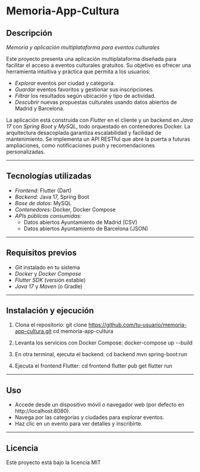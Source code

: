 # Memoria-App-Cultura

## Descripción

*Memoria y aplicación multiplataforma para eventos culturales*

Este proyecto presenta una aplicación multiplataforma diseñada para facilitar el acceso a eventos culturales gratuitos. Su objetivo es ofrecer una herramienta intuitiva y práctica que permita a los usuarios:

- *Explorar* eventos por ciudad y categoría.
- *Guardar* eventos favoritos y gestionar sus inscripciones.
- *Filtrar* los resultados según ubicación y tipo de actividad.
- *Descubrir* nuevas propuestas culturales usando datos abiertos de Madrid y Barcelona.

La aplicación está construida con *Flutter* en el cliente y un backend en *Java 17* con *Spring Boot* y *MySQL*, todo orquestado en contenedores Docker. La arquitectura desacoplada garantiza escalabilidad y facilidad de mantenimiento. Se implementa un API RESTful que abre la puerta a futuras ampliaciones, como notificaciones push y recomendaciones personalizadas. 

---

## Tecnologías utilizadas

- *Frontend:* Flutter (Dart) 
- *Backend:* Java 17, Spring Boot
- *Base de datos:* MySQL
- *Contenedores:* Docker, Docker Compose
- *APIs públicas consumidas:*
    - Datos abiertos Ayuntamiento de Madrid (CSV)
    - Datos abiertos Ayuntamiento de Barcelona (JSON)

---

## Requisitos previos

- *Git* instalado en tu sistema
- *Docker* y *Docker Compose*
- *Flutter SDK* (versión estable)
- *Java 17* y *Maven* (o Gradle)

---

## Instalación y ejecución

1. Clona el repositorio:
   git clone https://github.com/tu-usuario/memoria-app-cultura.git
   cd memoria-app-cultura

2. Levanta los servicios con Docker Compose:
   docker-compose up --build

3. En otra terminal, ejecuta el backend:
   cd backend
   mvn spring-boot:run

4. Ejecuta el frontend Flutter:
   cd frontend
   flutter pub get
   flutter run


---

## Uso

- Accede desde un dispositivo móvil o navegador web (por defecto en http://localhost:8080).
- Navega por las categorías y ciudades para explorar eventos.
- Haz clic en un evento para ver detalles y inscribirte.

---

## Licencia

Este proyecto está bajo la licencia MIT
